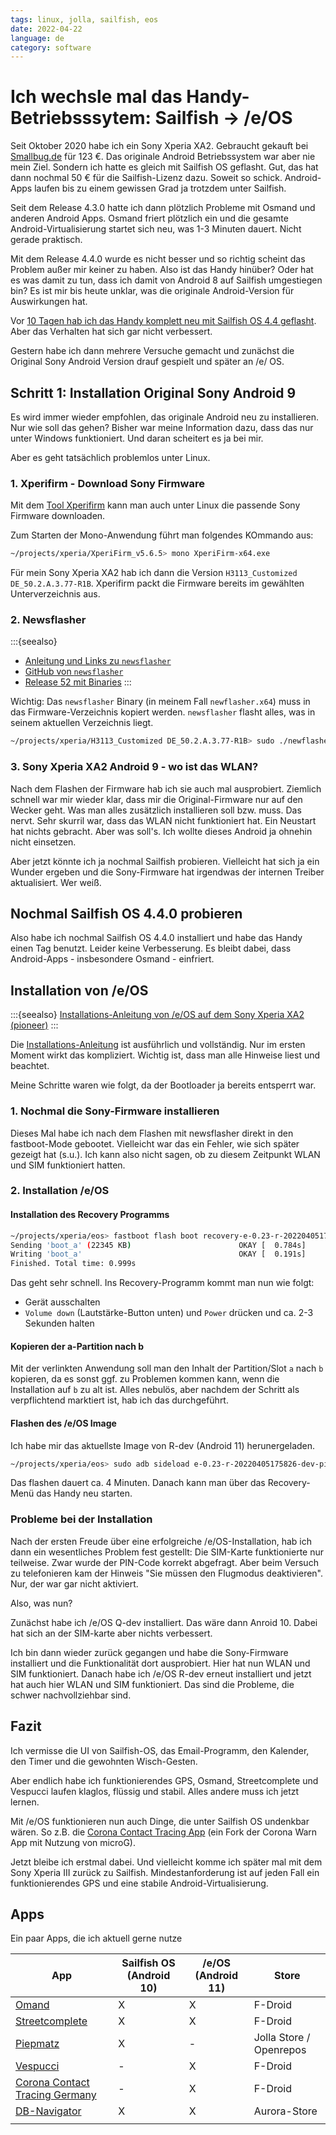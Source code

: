 ```yaml
---
tags: linux, jolla, sailfish, eos
date: 2022-04-22
language: de
category: software
---
```


# Ich wechsle mal das Handy-Betriebsssytem: Sailfish -> /e/OS

Seit Oktober 2020 habe ich ein Sony Xperia XA2. Gebraucht gekauft bei [Smallbug.de](https://smallbug.de) für 123 €. Das originale Android Betriebssystem war aber nie mein Ziel. Sondern ich hatte es gleich mit Sailfish OS geflasht. Gut, das hat dann nochmal 50 € für die Sailfish-Lizenz dazu. Soweit so schick. Android-Apps laufen bis zu einem gewissen Grad ja trotzdem unter Sailfish.

Seit dem Release 4.3.0 hatte ich dann plötzlich Probleme mit Osmand und anderen Android Apps. Osmand friert plötzlich ein und die gesamte Android-Virtualisierung startet sich neu, was 1-3 Minuten dauert. Nicht gerade praktisch.

Mit dem Release 4.4.0 wurde es nicht besser und so richtig scheint das Problem außer mir keiner zu haben. Also ist das Handy hinüber? Oder hat es was damit zu tun, dass ich damit von Android 8 auf Sailfish umgestiegen bin? Es ist mir bis heute unklar, was die originale Android-Version für Auswirkungen hat.

Vor [10 Tagen hab ich das Handy komplett neu mit Sailfish OS 4.4 geflasht](http://www.bigga.de/posts/2022/04/12/sailfish-reflash-sony-xa2/). Aber das Verhalten hat sich gar nicht verbessert.

Gestern habe ich dann mehrere Versuche gemacht und zunächst die Original Sony Android Version drauf gespielt und später an /e/ OS.

## Schritt 1: Installation Original Sony Android 9

Es wird immer wieder empfohlen, das originale Android neu zu installieren. Nur wie soll das gehen? Bisher war meine Information dazu, dass das nur unter Windows funktioniert. Und daran scheitert es ja bei mir.

Aber es geht tatsächlich problemlos unter Linux.

### 1. Xperifirm - Download Sony Firmware

Mit dem [Tool Xperifirm](https://xperifirmtool.com/category/tool) kann man auch unter Linux die passende Sony Firmware downloaden.

Zum Starten der Mono-Anwendung führt man folgendes KOmmando aus:

```bash
~/projects/xperia/XperiFirm_v5.6.5> mono XperiFirm-x64.exe
```

Für mein Sony Xperia XA2 hab ich dann die Version `H3113_Customized DE_50.2.A.3.77-R1B`. Xperifirm packt die Firmware bereits im gewählten Unterverzeichnis aus.

### 2. Newsflasher

:::{seealso}
* [Anleitung und Links zu `newsflasher`](https://forum.xda-developers.com/t/tool-newflasher-xperia-command-line-flasher.3619426/)
* [GitHub von `newsflasher`](https://github.com/munjeni/newflasher)
* [Release 52 mit Binaries](https://forum.xda-developers.com/attachments/newflasher_v52-zip.5423079/)
:::

Wichtig: Das `newsflasher` Binary (in meinem Fall `newflasher.x64`) muss in das Firmware-Verzeichnis kopiert werden. `newsflasher` flasht alles, was in seinem aktuellen Verzeichnis liegt.
```bash
~/projects/xperia/H3113_Customized DE_50.2.A.3.77-R1B> sudo ./newflasher.x64
```

### 3. Sony Xperia XA2 Android 9 - wo ist das WLAN?

Nach dem Flashen der Firmware hab ich sie auch mal ausprobiert. Ziemlich schnell war mir wieder klar, dass mir die Original-Firmware nur auf den Wecker geht. Was man alles zusätzlich installieren soll bzw. muss. Das nervt. Sehr skurril war, dass das WLAN nicht funktioniert hat. Ein Neustart hat nichts gebracht. Aber was soll's. Ich wollte dieses Android ja ohnehin nicht einsetzen.

Aber jetzt könnte ich ja nochmal Sailfish probieren. Vielleicht hat sich ja ein Wunder ergeben und die Sony-Firmware hat irgendwas der internen Treiber aktualisiert. Wer weiß.


## Nochmal Sailfish OS 4.4.0 probieren

Also habe ich nochmal Sailfish OS 4.4.0 installiert und habe das Handy einen Tag benutzt. Leider keine Verbesserung. Es bleibt dabei, dass Android-Apps - insbesondere Osmand - einfriert.

## Installation von /e/OS

:::{seealso}
[Installations-Anleitung von /e/OS auf dem Sony Xperia XA2 (pioneer)](https://doc.e.foundation/devices/pioneer/install)
:::

Die [Installations-Anleitung](https://doc.e.foundation/devices/pioneer/install) ist ausführlich und vollständig. Nur im ersten Moment wirkt das kompliziert. Wichtig ist, dass man alle Hinweise liest und beachtet.

Meine Schritte waren wie folgt, da der Bootloader ja bereits entsperrt war.

### 1. Nochmal die Sony-Firmware installieren

Dieses Mal habe ich nach dem Flashen mit newsflasher direkt in den fastboot-Mode gebootet. Vielleicht war das ein Fehler, wie sich später gezeigt hat (s.u.). Ich kann also nicht sagen, ob zu diesem Zeitpunkt WLAN und SIM funktioniert hatten.

### 2. Installation /e/OS


#### Installation des Recovery Programms

```bash
~/projects/xperia/eos> fastboot flash boot recovery-e-0.23-r-20220405175826-dev-pioneer.img                                                                                                                                     ✔
Sending 'boot_a' (22345 KB)                        OKAY [  0.784s]
Writing 'boot_a'                                   OKAY [  0.191s]
Finished. Total time: 0.999s
```

Das geht sehr schnell. Ins Recovery-Programm kommt man nun wie folgt:

* Gerät ausschalten
* `Volume down` (Lautstärke-Button unten) und `Power` drücken und ca. 2-3 Sekunden halten

#### Kopieren der a-Partition nach b

Mit der verlinkten Anwendung soll man den Inhalt der Partition/Slot `a` nach `b` kopieren, da es sonst ggf. zu Problemen kommen kann, wenn die Installation auf `b` zu alt ist. Alles nebulös, aber nachdem der Schritt als verpflichtend marktiert ist, hab ich das durchgeführt.

#### Flashen des /e/OS Image

Ich habe mir das aktuellste Image von R-dev (Android 11) herunergeladen.

```bash
~/projects/xperia/eos> sudo adb sideload e-0.23-r-20220405175826-dev-pioneer.zip
```

Das flashen dauert ca. 4 Minuten. Danach kann man über das Recovery-Menü das Handy neu starten.

### Probleme bei der Installation

Nach der ersten Freude über eine erfolgreiche /e/OS-Installation, hab ich dann ein wesentliches Problem fest gestellt: Die SIM-Karte funktionierte nur teilweise. Zwar wurde der PIN-Code korrekt abgefragt. Aber beim Versuch zu telefonieren kam der Hinweis "Sie müssen den Flugmodus deaktivieren". Nur, der war gar nicht aktiviert.

Also, was nun?

Zunächst habe ich /e/OS Q-dev installiert. Das wäre dann Anroid 10. Dabei hat sich an der SIM-karte aber nichts verbessert.

Ich bin dann wieder zurück gegangen und habe die Sony-Firmware installiert und die Funktionalität dort ausprobiert. Hier hat nun WLAN und SIM funktioniert.
Danach habe ich /e/OS R-dev erneut installiert und jetzt hat auch hier WLAN und SIM funktioniert. Das sind die Probleme, die schwer nachvollziehbar sind.

## Fazit

Ich vermisse die UI von Sailfish-OS, das Email-Programm, den Kalender, den Timer und die gewohnten Wisch-Gesten.

Aber endlich habe ich funktionierendes GPS, Osmand, Streetcomplete und Vespucci laufen klaglos, flüssig und stabil. Alles andere muss ich jetzt lernen.

Mit /e/OS funktionieren nun auch Dinge, die unter Sailfish OS undenkbar wären. So z.B. die [Corona Contact Tracing App](https://codeberg.org/corona-contact-tracing-germany/cwa-android) (ein Fork der Corona Warn App mit Nutzung von microG).

Jetzt bleibe ich erstmal dabei. Und vielleicht komme ich später mal mit dem Sony Xperia III zurück zu Sailfish. Mindestanforderung ist auf jeden Fall ein funktionierendes GPS und eine stabile Android-Virtualisierung.

## Apps

Ein paar Apps, die ich aktuell gerne nutze

| App | Sailfish OS (Android 10)| /e/OS (Android 11) | Store |
|-----|----------|---------|-------|
| [Omand](https://f-droid.org/de/packages/net.osmand.plus/)    |     X     |    X     |   F-Droid    |
| [Streetcomplete](https://f-droid.org/de/packages/de.westnordost.streetcomplete/)    |     X     |    X     |   F-Droid    |
| [Piepmatz](http://werkwolf.com/piepmatz.html)    |     X     |    -     |   Jolla Store / Openrepos    |
| [Vespucci](https://f-droid.org/de/packages/de.blau.android/)    |     -     |    X     |   F-Droid    |
| [Corona Contact Tracing Germany](https://f-droid.org/de/packages/de.corona.tracing/)    |     -     |    X     |   F-Droid    |
| [DB-Navigator](https://www.bahn.de/service/mobile/db-navigator)    |     X     |    X     |   Aurora-Store    |
|     |          |         |       |
